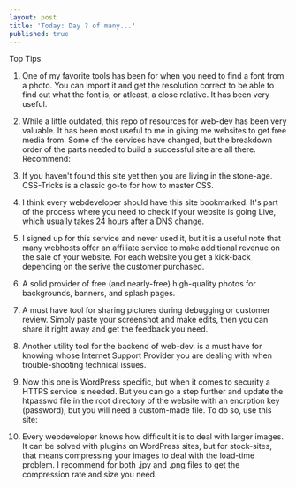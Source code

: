 ```yaml
---
layout: post
title: 'Today: Day ? of many...'
published: true
---
```


Top Tips
1. One of my favorite tools has been <a href="www.whatfontis.com"> </a> for when you need to find a font from a photo. You can import it and get the resolution correct to be able to find out what the font is, or atleast, a close relative. It has been very useful.

2. While a little outdated, this repo of resources for web-dev has been very valuable. It has been most useful to me in giving me websites to get free media from. Some of the services have changed, but the breakdown order of the parts needed to build a successful site are all there. Recommend: <a href="https://medium.com/swlh/300-awesome-free-things-e07b3cd5fd5b"> </a>

3. If you haven't found this site yet then you are living in the stone-age. CSS-Tricks is a classic go-to for how to master CSS. <a href="https://css-tricks.com"> </a>

4. I think every webdeveloper should have this site bookmarked. It's part of the process where you need to check if your website is going Live, which usually takes 24 hours after a DNS change. <a href="https://www.whatsmydns.net"> </a>

5. I signed up for this service and never used it, but it is a useful note that many webhosts offer an affiliate service to make additional revenue on the sale of your website. For each website you get a kick-back depending on the serive the customer purchased. <a href="https://www.bluehost.com/cgi/partner"> </a>

6. A solid provider of free (and nearly-free) high-quality photos for backgrounds,  banners, and splash pages. <a href="https://unsplash.com"> </a>

7. A must have tool for sharing pictures during debugging or customer review. Simply paste your screenshot and make edits, then you can share it right away and get the feedback you need. <a href="https://paste.pics/"> </a>

8. Another utility tool for the backend of web-dev. <a href="https://www.whoismyisp.org/"> </a> is a must have for knowing whose Internet Support Provider you are dealing with when trouble-shooting technical issues.

9. Now this one is WordPress specific, but when it comes to security a HTTPS service is needed. But you can go a step further and update the htpasswd file in the root directory of the website with an encrption key (password), but you will need a custom-made file. To do so, use this site: <a href="https://hostingcanada.org/htpasswd-generator/"> </a>

10. Every webdeveloper knows how difficult it is to deal with larger images. It can be solved with plugins on WordPress sites, but for stock-sites, that means compressing your images to deal with the load-time problem. I recommend <a href="https://tinypng.com/"> </a> for both .jpy and .png files to get the compression rate and size you need.